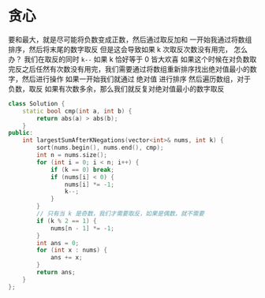 # 贪心
要和最大，就是尽可能将负数变成正数，然后通过取反加和
一开始我通过将数组排序，然后将末尾的数字取反
但是这会导致如果 k 次取反次数没有用完， 怎么办？
我们在取反的同时 `k--` 如果 k 恰好等于 0 皆大欢喜
如果这个时候在对负数取完反之后任然有次数没有用完，我们需要通过将数组重新排序找出绝对值最小的数字，然后进行操作
如果一开始我们就通过 绝对值 进行排序
然后遍历数组，对于负数，取反
如果有次数多余，那么我们就反复对绝对值最小的数字取反
```c++
class Solution {
    static bool cmp(int a, int b) {
        return abs(a) > abs(b);
    }
public:
    int largestSumAfterKNegations(vector<int>& nums, int k) {
        sort(nums.begin(), nums.end(), cmp);
        int n = nums.size();
        for (int i = 0; i < n; i++) {
            if (k == 0) break;
            if (nums[i] < 0) {
                nums[i] *= -1;
                k--;
            }
        }
        // 只有当 k 是奇数，我们才需要取反，如果是偶数，就不需要
        if (k % 2 == 1) {
            nums[n - 1] *= -1;
        }
        int ans = 0;
        for (int x : nums) {
            ans += x;
        }
        return ans;
    }
};
```